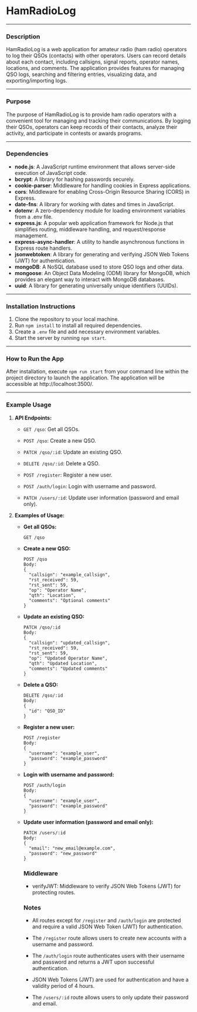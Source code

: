 # HamRadioLog

---

### Description

HamRadioLog is a web application for amateur radio (ham radio) operators to log their QSOs (contacts) with other operators. Users can record details about each contact, including callsigns, signal reports, operator names, locations, and comments. The application provides features for managing QSO logs, searching and filtering entries, visualizing data, and exporting/importing logs.

---

### Purpose

The purpose of HamRadioLog is to provide ham radio operators with a convenient tool for managing and tracking their communications. By logging their QSOs, operators can keep records of their contacts, analyze their activity, and participate in contests or awards programs.

---

### Dependencies

- **node.js**: A JavaScript runtime environment that allows server-side execution of JavaScript code.
- **bcrypt**: A library for hashing passwords securely.
- **cookie-parser**: Middleware for handling cookies in Express applications.
- **cors**: Middleware for enabling Cross-Origin Resource Sharing (CORS) in Express.
- **date-fns**: A library for working with dates and times in JavaScript.
- **dotenv**: A zero-dependency module for loading environment variables from a .env file.
- **express.js**: A popular web application framework for Node.js that simplifies routing, middleware handling, and request/response management.
- **express-async-handler**: A utility to handle asynchronous functions in Express route handlers.
- **jsonwebtoken**: A library for generating and verifying JSON Web Tokens (JWT) for authentication.
- **mongoDB**: A NoSQL database used to store QSO logs and other data.
- **mongoose**: An Object Data Modeling (ODM) library for MongoDB, which provides an elegant way to interact with MongoDB databases.
- **uuid**: A library for generating universally unique identifiers (UUIDs).

---

### Installation Instructions

1. Clone the repository to your local machine.
2. Run `npm install` to install all required dependencies.
3. Create a `.env` file and add necessary environment variables.
4. Start the server by running `npm start`.

---

### How to Run the App

After installation, execute `npm run start` from your command line within the project directory to launch the application. The application will be accessible at http://localhost:3500/.

---

### Example Usage

1. **API Endpoints:**
   - `GET /qso`: Get all QSOs.
   - `POST /qso`: Create a new QSO.
   - `PATCH /qso/:id`: Update an existing QSO.
   - `DELETE /qso/:id`: Delete a QSO.

   - `POST /register`: Register a new user.
  
   - `POST /auth/login`: Login with username and password.

   - `PATCH /users/:id`: Update user information (password and email only). 
   
2. **Examples of Usage:**
   - **Get all QSOs:**
     ```
     GET /qso
     ```

   - **Create a new QSO:**
     ```
     POST /qso
     Body:
     {
       "callsign": "example_callsign",
       "rst_received": 59,
       "rst_sent": 59,
       "op": "Operator Name",
       "qth": "Location",
       "comments": "Optional comments"
     }
     ```

   - **Update an existing QSO:**
     ```
     PATCH /qso/:id
     Body:
     {
       "callsign": "updated_callsign",
       "rst_received": 59,
       "rst_sent": 59,
       "op": "Updated Operator Name",
       "qth": "Updated Location",
       "comments": "Updated comments"
     }
     ```

   - **Delete a QSO:**
     ```
     DELETE /qso/:id
     Body:
     {
       "id": "QSO_ID"
     }
     ```

    - **Register a new user:**
      ```
      POST /register
      Body:
      {
        "username": "example_user",
        "password": "example_password"
      }
      ```

    - **Login with username and password:**
      ```
      POST /auth/login
      Body:
      {
        "username": "example_user",
        "password": "example_password"
      }
      ```

    - **Update user information (password and email only):**
      ```
      PATCH /users/:id
      Body:
      {
        "email": "new_email@example.com",
        "password": "new_password"
      }
      ```

      ### Middleware

      - verifyJWT: Middleware to verify JSON Web Tokens (JWT) for protecting routes.
      
      ### Notes

      - All routes except for `/register` and `/auth/login` are protected and require a valid JSON Web Token (JWT) for authentication.

      - The `/register` route allows users to create new accounts with a username and password.

      - The `/auth/login` route authenticates users with their username and password and returns a JWT upon successful authentication.

      - JSON Web Tokens (JWT) are used for authentication and have a validity period of 4 hours.

      - The `/users/:id` route allows users to only update their password and email.
